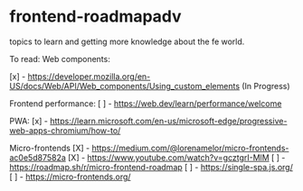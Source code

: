 # frontend-roadmapadv
topics to learn and getting more knowledge about the fe world.


To read:
Web components:

[x] - https://developer.mozilla.org/en-US/docs/Web/API/Web_components/Using_custom_elements (In Progress)

Frontend performance:
[ ] - https://web.dev/learn/performance/welcome


PWA: 
[x] - https://learn.microsoft.com/en-us/microsoft-edge/progressive-web-apps-chromium/how-to/


Micro-frontends
[X] - https://medium.com/@lorenamelor/micro-frontends-ac0e5d87582a
[X] - https://www.youtube.com/watch?v=gcztgrI-MlM
[ ] - https://roadmap.sh/r/micro-frontend-roadmap
[ ] - https://single-spa.js.org/
[ ] - https://micro-frontends.org/